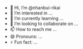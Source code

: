 - 👋 Hi, I’m @nhanbui-rikai
- 👀 I’m interested in ...
- 🌱 I’m currently learning ...
- 💞️ I’m looking to collaborate on ...
- 📫 How to reach me ...
- 😄 Pronouns: ...
- ⚡ Fun fact: ...

<!---
nhanbui-rikai/nhanbui-rikai is a ✨ special ✨ repository because its `README.md` (this file) appears on your GitHub profile.
You can click the Preview link to take a look at your changes.
--->
